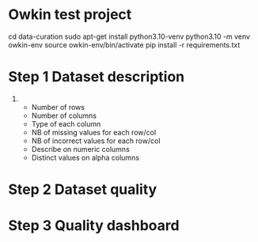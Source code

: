 # Owkin test project

cd data-curation
sudo apt-get install python3.10-venv
python3.10 -m venv owkin-env
source owkin-env/bin/activate
pip install -r requirements.txt


# Step 1 Dataset description

1.  - Number of rows
    - Number of columns
    - Type of each column
    - NB of missing values for each row/col
    - NB of incorrect values for each row/col
    - Describe on numeric columns
    - Distinct values on alpha columns

# Step 2 Dataset quality

# Step 3 Quality dashboard